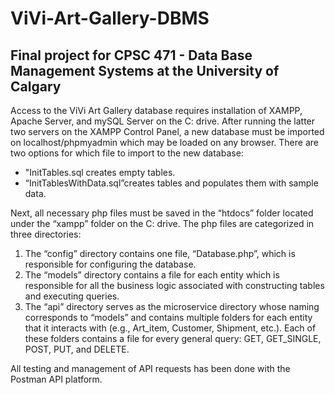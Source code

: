 # ViVi-Art-Gallery-DBMS

## Final project for CPSC 471 - Data Base Management Systems at the University of Calgary


Access to the ViVi Art Gallery database requires installation of XAMPP, Apache Server, and mySQL Server on the C: drive. After running the latter two servers on the XAMPP Control Panel, a new database must be imported on localhost/phpmyadmin which may be loaded on any browser. There are two options for which file to import to the new database:

- "InitTables.sql creates empty tables.
- “InitTablesWithData.sql”creates tables and populates them with sample data.

Next, all necessary php files must be saved in the “htdocs” folder located under the “xampp” folder on the C: drive. The php files are categorized in three directories:

1. The “config” directory contains one file, “Database.php”, which is responsible for configuring the database. 
2. The “models” directory contains a file for each entity which is responsible for all the business logic associated with constructing tables and executing queries.
3. The “api” directory serves as the microservice directory whose naming corresponds to “models” and contains multiple folders for each entity that it interacts with (e.g., Art_item, Customer, Shipment, etc.). Each of these folders contains a file for every general query: GET, GET_SINGLE, POST, PUT, and DELETE.

All testing and management of API requests has been done with the Postman API platform. 

